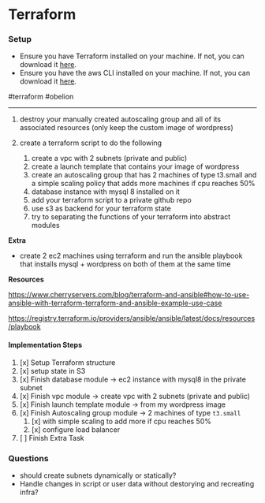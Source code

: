 # Terraform

### Setup
- Ensure you have Terraform installed on your machine. If not, you can download it [here](https://www.terraform.io/downloads.html).
- Ensure you have the aws CLI installed on your machine. If not, you can download it [here](https://aws.amazon.com/cli/).

#terraform #obelion 

----

1. destroy your manually created autoscaling group and all of its associated resources (only keep the custom image of wordpress)

2. create a terraform script to do the following
	1. create a vpc with 2 subnets (private and public)
	2. create a launch template that contains your image of wordpress
	3. create an autoscaling group that has 2 machines of type t3.small and a simple scaling policy that adds more machines if cpu reaches 50%
	4. database instance with mysql 8 installed on it
	5. add your terraform script to a private github repo
	6. use s3 as backend for your terraform state
	7. try to separating the functions of your terraform into abstract modules 

**Extra**

- create 2 ec2 machines using terraform and run the ansible playbook that installs mysql + wordpress on both of them at the same time

**Resources**

https://www.cherryservers.com/blog/terraform-and-ansible#how-to-use-ansible-with-terraform-terraform-and-ansible-example-use-case

https://registry.terraform.io/providers/ansible/ansible/latest/docs/resources/playbook


#### Implementation Steps
1. [x] Setup Terraform structure
2. [x] setup state in S3
3. [x] Finish database module -> ec2 instance with mysql8 in the private subnet
4. [x] Finish vpc module -> create vpc with 2 subnets (private and public)
5. [x] Finish launch template module -> from my wordpress image
6. [x] Finish Autoscaling group module -> 2 machines of type `t3.small`
	1. [x] with simple scaling to add more if cpu reaches 50%
	2. [x] configure load balancer
7. [ ] Finish Extra Task


### Questions
- should create subnets dynamically or statically?
- Handle changes in script or user data without destorying and recreating infra?
